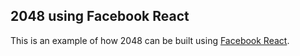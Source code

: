 ## 2048 using Facebook React

This is an example of how 2048 can be built using [Facebook React](http://facebook.github.io/react/index.html).
